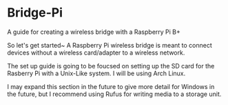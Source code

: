 # Bridge-Pi
A guide for creating a wireless bridge with a Raspberry Pi B+

So let's get started~
A Raspberry Pi wireless bridge is meant to connect devices without a wireless card/adapter to a wireless network.

The set up guide is going to be foucsed on setting up the SD card for the Rasberry Pi with a Unix-Like system. I will be using Arch Linux.

I may expand this section in the future to give more detail for Windows in the future, but I recommend using Rufus for writing media to a storage unit. 
